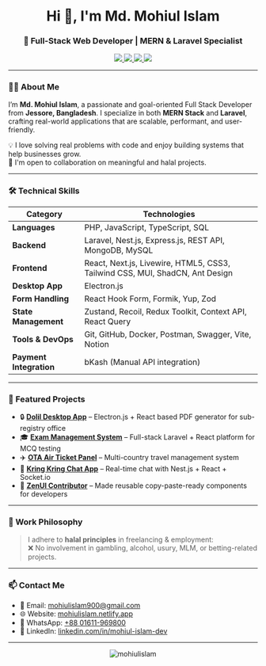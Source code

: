 <h1 align="center">Hi 👋, I'm Md. Mohiul Islam</h1>
<h3 align="center">🚀 Full-Stack Web Developer | MERN & Laravel Specialist</h3>

<p align="center">
  <a href="https://mohiulislam.netlify.app" target="_blank">
    <img src="https://img.shields.io/badge/Portfolio-000?style=for-the-badge&logoColor=white"/>
  </a>
  <a href="mailto:mohiulislam900@gmail.com">
    <img src="https://img.shields.io/badge/Email-EA4335?style=for-the-badge&logo=gmail&logoColor=white"/>
  </a>
  <a href="https://www.linkedin.com/in/mohiul-islam-dev/" target="_blank">
    <img src="https://img.shields.io/badge/LinkedIn-0A66C2?style=for-the-badge&logo=linkedin&logoColor=white"/>
  </a>
  <a href="https://wa.me/8801611969800" target="_blank">
    <img src="https://img.shields.io/badge/WhatsApp-25D366?style=for-the-badge&logo=whatsapp&logoColor=white"/>
  </a>
</p>

---

### 👨‍💻 About Me

I’m **Md. Mohiul Islam**, a passionate and goal-oriented Full Stack Developer from **Jessore, Bangladesh**. I specialize in both **MERN Stack** and **Laravel**, crafting real-world applications that are scalable, performant, and user-friendly.

💡 I love solving real problems with code and enjoy building systems that help businesses grow.  
🤝 I'm open to collaboration on meaningful and halal projects.

---

### 🛠️ Technical Skills

| Category                | Technologies |
|-------------------------|--------------|
| **Languages**           | PHP, JavaScript, TypeScript, SQL |
| **Backend**             | Laravel, Nest.js, Express.js, REST API, MongoDB, MySQL |
| **Frontend**            | React, Next.js, Livewire, HTML5, CSS3, Tailwind CSS, MUI, ShadCN, Ant Design |
| **Desktop App**         | Electron.js |
| **Form Handling**       | React Hook Form, Formik, Yup, Zod |
| **State Management**    | Zustand, Recoil, Redux Toolkit, Context API, React Query |
| **Tools & DevOps**      | Git, GitHub, Docker, Postman, Swagger, Vite, Notion |
| **Payment Integration** | bKash (Manual API integration) |

---

### 🧩 Featured Projects

- 🔒 [**Dolil Desktop App**](http://dw.dolil.com) – Electron.js + React based PDF generator for sub-registry office  
- 🎓 [**Exam Management System**](https://loopsacademybd.com) – Full-stack Laravel + React platform for MCQ testing  
- ✈️ [**OTA Air Ticket Panel**](http://bd.mastermindbd.com) – Multi-country travel management system  
- 💬 [**Kring Kring Chat App**](https://github.com/mohiulislam/kring-kring-chat) – Real-time chat with Nest.js + React + Socket.io  
- 🧩 [**ZenUI Contributor**](https://zenui.net/about-us) – Made reusable copy-paste-ready components for developers  

---

### 🧕 Work Philosophy

> I adhere to **halal principles** in freelancing & employment:  
❌ No involvement in gambling, alcohol, usury, MLM, or betting-related projects.

---

### 📫 Contact Me

- 📧 Email: [mohiulislam900@gmail.com](mailto:mohiulislam900@gmail.com)  
- 🌐 Website: [mohiulislam.netlify.app](https://mohiulislam.netlify.app)  
- 📱 WhatsApp: [+88 01611-969800](https://wa.me/8801611969800)  
- 💼 LinkedIn: [linkedin.com/in/mohiul-islam-dev](https://www.linkedin.com/in/mohiul-islam-dev/)

---

<p align="center">
  <img src="https://komarev.com/ghpvc/?username=mohiulislam&label=Profile%20views&color=0e75b6&style=flat" alt="mohiulislam" />
</p>
